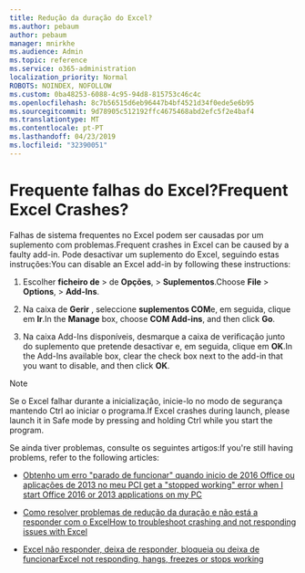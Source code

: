 ```yaml
---
title: Redução da duração do Excel?
ms.author: pebaum
author: pebaum
manager: mnirkhe
ms.audience: Admin
ms.topic: reference
ms.service: o365-administration
localization_priority: Normal
ROBOTS: NOINDEX, NOFOLLOW
ms.custom: 0ba48253-6088-4c95-94d8-815753c46c4c
ms.openlocfilehash: 8c7b56515d6eb96447b4bf4521d34f0ede5e6b95
ms.sourcegitcommit: 9d78905c512192ffc4675468abd2efc5f2e4baf4
ms.translationtype: MT
ms.contentlocale: pt-PT
ms.lasthandoff: 04/23/2019
ms.locfileid: "32390051"
---
```

# <a name="frequent-excel-crashes"></a><span data-ttu-id="96ff9-102">Frequente falhas do Excel?</span><span class="sxs-lookup"><span data-stu-id="96ff9-102">Frequent Excel Crashes?</span></span>

<span data-ttu-id="96ff9-103">Falhas de sistema frequentes no Excel podem ser causadas por um suplemento com problemas.</span><span class="sxs-lookup"><span data-stu-id="96ff9-103">Frequent crashes in Excel can be caused by a faulty add-in.</span></span> <span data-ttu-id="96ff9-104">Pode desactivar um suplemento do Excel, seguindo estas instruções:</span><span class="sxs-lookup"><span data-stu-id="96ff9-104">You can disable an Excel add-in by following these instructions:</span></span>
  
1. <span data-ttu-id="96ff9-105">Escolher **ficheiro de** \> de **Opções**, \> **Suplementos**.</span><span class="sxs-lookup"><span data-stu-id="96ff9-105">Choose **File** \> **Options**, \> **Add-Ins**.</span></span>
    
2. <span data-ttu-id="96ff9-106">Na caixa de **Gerir** , seleccione **suplementos COM**e, em seguida, clique em **Ir**.</span><span class="sxs-lookup"><span data-stu-id="96ff9-106">In the **Manage** box, choose **COM Add-ins**, and then click **Go**.</span></span>
    
3. <span data-ttu-id="96ff9-107">Na caixa Add-Ins disponíveis, desmarque a caixa de verificação junto do suplemento que pretende desactivar e, em seguida, clique em **OK**.</span><span class="sxs-lookup"><span data-stu-id="96ff9-107">In the Add-Ins available box, clear the check box next to the add-in that you want to disable, and then click **OK**.</span></span>
    
> [!NOTE]
> <span data-ttu-id="96ff9-108">Se o Excel falhar durante a inicialização, inicie-lo no modo de segurança mantendo Ctrl ao iniciar o programa.</span><span class="sxs-lookup"><span data-stu-id="96ff9-108">If Excel crashes during launch, please launch it in Safe mode by pressing and holding Ctrl while you start the program.</span></span> 
  
<span data-ttu-id="96ff9-109">Se ainda tiver problemas, consulte os seguintes artigos:</span><span class="sxs-lookup"><span data-stu-id="96ff9-109">If you're still having problems, refer to the following articles:</span></span>
  
- [<span data-ttu-id="96ff9-110">Obtenho um erro "parado de funcionar" quando inicio de 2016 Office ou aplicações de 2013 no meu PC</span><span class="sxs-lookup"><span data-stu-id="96ff9-110">I get a "stopped working" error when I start Office 2016 or 2013 applications on my PC</span></span>](https://support.office.com/article/52bd7985-4e99-4a35-84c8-2d9b8301a2fa.aspx)
    
- [<span data-ttu-id="96ff9-111">Como resolver problemas de redução da duração e não está a responder com o Excel</span><span class="sxs-lookup"><span data-stu-id="96ff9-111">How to troubleshoot crashing and not responding issues with Excel</span></span>](https://support.microsoft.com/help/2758592/how-to-troubleshoot-crashing-and-not-responding-issues-with-excel)
    
- [<span data-ttu-id="96ff9-112">Excel não responder, deixa de responder, bloqueia ou deixa de funcionar</span><span class="sxs-lookup"><span data-stu-id="96ff9-112">Excel not responding, hangs, freezes or stops working</span></span>](https://support.office.com/article/37e7d3c9-9e84-40bf-a805-4ca6853a1ff4.aspx)
    
